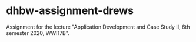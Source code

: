# dhbw-assignment-drews
Assignment for the lecture "Application Development and Case Study II, 6th semester 2020, WWI17B". 
